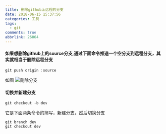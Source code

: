 ```yaml
---
title: 删除github上远程的分支
date: 2018-06-15 15:37:56
categories: 工具
tags:
  - git
comments: true
abbrlink: 26064
---
```


#### 如果想删除github上的source分支,通过下面命令推送一个空分支到远程分支，其实就相当于删除远程分支
```
git push origin :source
```
如图
![刪除分支](26064/001.png)

#### 切换并新建分支
```
git checkout -b dev
```
它是下面两条命令的简写，新建分支，然后切换分支
```
git branch dev
git checkout dev
```
